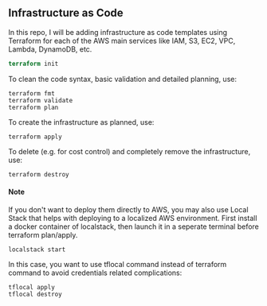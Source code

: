 ## Infrastructure as Code
In this repo, I will be adding infrastructure as code templates using Terraform for each of the AWS main services like IAM, S3, EC2, VPC, Lambda, DynamoDB, etc.
```terraform
terraform init
```
To clean the code syntax, basic validation and detailed planning, use:
```
terraform fmt
terraform validate
terraform plan
```
To create the infrastructure as planned, use:
```
terraform apply
```
To delete (e.g. for cost control) and completely remove the infrastructure, use:
```
terraform destroy
```
#### Note
If you don't want to deploy them directly to AWS, you may also use Local Stack that helps with deploying to a localized AWS environment. 
First install a docker container of localstack, then launch it in a seperate terminal before terraform plan/apply.
```
localstack start
```
In this case, you want to use tflocal command instead of terraform command to avoid credentials related complications:
```
tflocal apply
tflocal destroy
```
